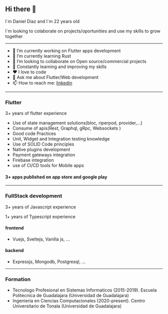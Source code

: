 ## Hi there 👋

I´m Daniel Diaz and I´m 22 years old

I´m looking to colaborate on projects/oportunities and use my skills to grow together

---

- 🔭 I’m currently working on Flutter apps development
- 🌱 I’m currently learning Rust
- 🤝 I’m looking to collaborate on Open source/commercial projects
- 📖 Constantly learning and improving my skills
- ❤️ I love to code
- 💬 Ask me about Flutter/Web development
- 📫 How to reach me: [linkedin](https://www.linkedin.com/in/daniel-alberto-d%C3%ADaz-gonz%C3%A1lez-111950180/)

---

### Flutter

3+ years of flutter experience

* Use of state management solutions(bloc, riperpod, provider,...)
* Consume of apis(Rest, Graphql, gRpc, Websockets )
* Good code Practices
* Unit, Widget and Integration testing knowledge
* Use of SOLID Code principles
* Native plugins development
* Payment gateways integration
* Firebase integration
* use of CI/CD tools for Mobile apps

#### 3+ apps published on app store and google play

---

### FullStack development

3+ years of Javascript experience

1+ years of Typescript experience

#### frontend
* Vuejs, Sveltejs, Vanilla js, ...

#### backend
* Expressjs, Mongodb, Postgresql, ...

---

### Formation

* Tecnologo Profesional en Sistemas Informaticos (2015-2019). Escuela Politecnica de Guadalajara (Universidad de Guadalajara)
* Ingenieria en Ciencias Computacionales (2020-present). Centro Universitario de Tonala (Universidad de Guadalajara)

<!--![Anurag's GitHub stats](https://github-readme-stats.vercel.app/api?username=DanielDiaz18)-->

<!--[![DanielDiaz18's wakatime stats](https://github-readme-stats.vercel.app/api/wakatime?username=DanielDiaz18)](https://github.com/anuraghazra/github-readme-stats)-->
